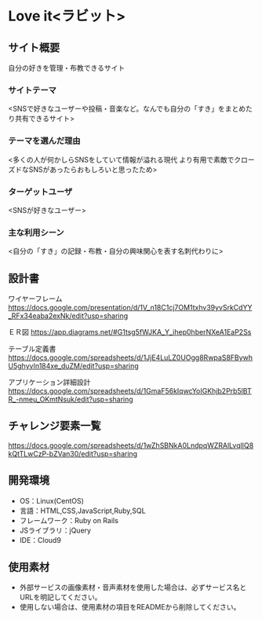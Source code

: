 # Love it<ラビット>

## サイト概要
自分の好きを管理・布教できるサイト

### サイトテーマ
<SNSで好きなユーザーや投稿・音楽など。なんでも自分の「すき」をまとめたり共有できるサイト>

### テーマを選んだ理由
<多くの人が何かしらSNSをしていて情報が溢れる現代
より有用で素敵でクローズドなSNSがあったらおもしろいと思ったため>

### ターゲットユーザ
<SNSが好きなユーザー>

### 主な利用シーン
<自分の「すき」の記録・布教・自分の興味関心を表す名刺代わりに>

## 設計書
ワイヤーフレーム
https://docs.google.com/presentation/d/1V_n18C1cj7OM1txhv39yvSrkCdYY_RFx34eaba2exNk/edit?usp=sharing

ＥＲ図
https://app.diagrams.net/#G1tsg5fWJKA_Y_ihep0hberNXeA1EaP2Ss

テーブル定義書
https://docs.google.com/spreadsheets/d/1JjE4LuLZ0UOgg8RwpaS8FBywhU5ghyvIn184xe_duZM/edit?usp=sharing

アプリケーション詳細設計
https://docs.google.com/spreadsheets/d/1GmaF56kIqwcYoIGKhjb2Prb5lBTR_-nmeu_OKmtNsuk/edit?usp=sharing
## チャレンジ要素一覧
https://docs.google.com/spreadsheets/d/1wZhSBNkA0LndpqWZRAlLvqlIQ8kQtTLwCzP-bZVan30/edit?usp=sharing

## 開発環境
- OS：Linux(CentOS)
- 言語：HTML,CSS,JavaScript,Ruby,SQL
- フレームワーク：Ruby on Rails
- JSライブラリ：jQuery
- IDE：Cloud9

## 使用素材
- 外部サービスの画像素材・音声素材を使用した場合は、必ずサービス名とURLを明記してください。
- 使用しない場合は、使用素材の項目をREADMEから削除してください。
